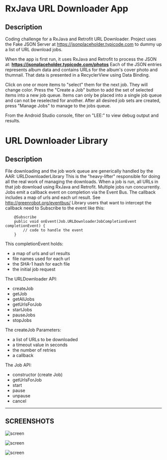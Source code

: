 RxJava URL Downloader App
=========================

## Description

Coding challenge for a RxJava and Retrofit URL Downloader.  Project uses the Fake JSON Server at https://jsonplaceholder.typicode.com to dummy up a list of URL download jobs.

When the app is first run, it uses RxJava and Retrofit to process the JSON at:
<b>https://jsonplaceholder.typicode.com/photos</b>  Each of the JSON entries
represents album data and contains URLs for the album's cover photo and thumnail.
That data is presented in a RecyclerView using Data Binding.

Click on one or more items to "select" them for the next job. They will change color.
Press the "Create a Job" button to add the set of selected items into a new job queue.
Items can only be placed into a single job queue and can not be reselected for another.
After all desired job sets are created, press "Manage Jobs" to manage to the jobs queue.

From the Android Studio console, filter on "LEE:" to view debug output and results.


URL Downloader Library
======================

## Description

File downloading and the job work queue are generically handled by the AAR: URLDownloaderLibrary This is the "heavy-lifter" responsible for doing all the real work of managing the downloads.
When a job is run, all URLs in that job download using RxJava and Retrofit.
Multiple jobs run concurrently.  Jobs emit a callback event on completion via the Event Bus.
The callback includes a map of urls and each url result. See http://greenrobot.org/eventbus/
Library users that want to intercept the callback need to Subscribe to the event like this:

```
    @Subscribe
    public void onEvent(Job.URLDownloaderJobCompletionEvent completionEvent) {
        // code to handle the event
    }
```

This completionEvent holds:
 * a map of urls and url results
 * file names used for each url
 * the SHA-1 hash for each file
 * the initial job request


The URLDownloader API:
 * createJob
 * getJob
 * getAllJobs
 * getUrlsForJob
 * startJobs
 * pauseJobs
 * stopJobs

The createJob Parameters:
 * a list of URLs to be downloaded
 * a timeout value in seconds
 * the number of retries
 * a callback

The Job API:
 * constructor (create Job)
 * getUrlsForJob
 * start
 * pause
 * unpause
 * cancel


---
SCREENSHOTS
---


![screen](../master/screens/create_jobs.png)

![screen](../master/screens/job_list.png)

![screen](../master/screens/job_details.png)

